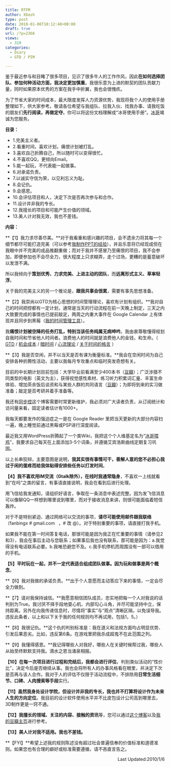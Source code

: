 ```yaml
---
title: RTFM
author: XDash
type: post
date: 2010-01-06T10:12:48+00:00
draft: true
url: /?p=2366
views:
  - 319
categories:
  - Diary
  - GTD / PIM

---
```

鉴于最近参与和目睹了很多项目，见识了很多牛人的工作作风，因此**在如何选择团队、参加何种活动方面，我决定更加慎重**。我很乐意为上进的默契的团队贡献力量，同时如果原本优秀的方案在我手中折翼，我也会很愧疚。

为了节省大家的时间成本，最大限度发挥人力资源优势，我现将我个人的使用手册整理如下，供大家参考。敬请各位希望与我组队、拉我入伙、找我办事、请我吃饭的朋友们**先行阅读，再做定夺**。你可以将这份文档理解成“冰哥使用手册”。<a href="http://www.fanbing.net" target="_blank">冰哥</a>竭诚为您服务。

**目录：**

  * 1.完美主义者。
  * 2.看重时间，喜欢计划，痛恨计划被打乱。
  * 3.喜欢自己折腾自己，所以随时可以变得很忙。
  * 4.不喜欢QQ，更倾向Email。
  * 5.能一起玩，不代表能一起做事。
  * 6.对承诺负责。
  * 7.以诚实守信为荣，以见利忘义为耻。
  * 8.会记仇。
  * 9.会感恩。
  * 10.会评估项目和人，决定下次是否再次参与和合作。
  * 11.设计并非我的专长。
  * 12.我擅长的项目和可能产生价值的领域。
  * 13.美人计对我无效，我也不差钱。

<!--more-->

**内容：**

**【1】我力求尽善尽美。**对于我看重和感兴趣的项目，会不遗余力将其每一个细节都尽可能打造完美（可以参考<a href="http://www.fanbing.net/improve-ue-in-ppt-presentation.html" target="_blank">我制作PPT的经验</a>），并且乐意将已经现成但在我眼中并不完美的成品推翻重做；而对于我并不感冒乃至痛恨的项目，我不会参加，即便参加也不会尽全力，很大程度上只求糊弄，走个过场，更糟的是蓄意破坏以发泄不满。

所以我倾向于**策划优秀、力求完美、上进主动的团队**，而**远离形式主义、草率轻浮**。

关于我的完美主义的另一个推论是，**跟我共事会很累**，需要有事先思想准备。

**【2】我崇尚以GTD为核心思想的时间管理理论，喜欢有计划有组织。**我对自己的时间把控都有一定计划，通常是当天的行动流程在前一天晚上制定，三天之内大致要完成的事情也已提前敲定，两周之内重大事件在 Google Calendar 上有体现并且同步到黑莓（<a href="http://www.fanbing.net/my-gtd-tools.html" target="_blank">我的时间管理工具</a>）。

我**痛恨计划被空降的任务打乱，特别当该任务纯属无病呻吟**。我由衷尊敬懂得规划自我时间和节省他人时间者。浪费他人的时间就是浪费他人的金钱，和生命。（ <a href="http://baike.baidu.com/view/406078.htm?fr=ala0_1" target="_blank">GTD</a> / <a href="http://baike.baidu.com/view/26400.htm" target="_blank">机会成本</a> / <a href="http://mindhacks.cn/2009/12/20/dark-time/" target="_blank">暗时间</a> / <a href="http://baike.baidu.com/view/113421.htm?fr=ala0_1" target="_blank">心流理论</a> / <a href="http://hi.baidu.com/%E4%EC%CF%E6%BB%A8%B7%BF/blog/item/f701838e1c0446e4f11f365f.html" target="_blank">关于时间的格言</a> ）

**【3】我是否空闲，并不以当天是否有课为衡量标准。**我会在空闲时间为自己安排各种折腾性活动，主要以我每月专攻重点和临时突发奇想有关。

目前的中长期计划目前包括：大学毕业前看满至少400本书（<a href="http://www.douban.com/book/list/xdash/collect" target="_blank">豆瓣</a>）；广泛涉猎不同类型的电影（英文为主），获得视觉感性素材、练习听力积累词汇量、丰富生命体验、增加茶余饭后谈资和与某些人群的共同语言（<a href="http://www.douban.com/movie/list/xdash/collect" target="_blank">豆瓣</a>）；为即将到来的实习做准备；敲定是否考研并着手准备等。

我还有<a href="http://www.syncoo.com/" target="_blank">同步控</a>这个博客需要时常更新维护，我必须对广大读者负责，从订阅统计和访问量来看，固定读者估计有1000+。

我每天都要发作的强迫症之一是在 Google Reader 里把当天更新的大部分内容扫一遍，晚上睡觉前通过黑莓或PSP进行深度阅读。

最近我又用WordPress折腾起了一个类Wiki，我把这个个人维基定名为“<a href="http://www.fanbing.net/wiki" target="_blank">冰哥喂鸡</a>”，我要求自己每天在上面添加3-5个词条，并遵循艾宾浩斯曲线定期复习巩固。

以上长串狡辩，主要意图是说明，**我其实很有事情可干，善解人意的您不必担心我过于闲的蛋疼而给我体贴得安排些任务以打发时间**。

**【4】我不喜欢用IM交流（Gtalk除外），在线时我通常隐身**，不喜欢一上线就看到“在吗”之类的留言，有事请直接说明，我会在看到后进行处理。

用飞信给我发通知，请组织好语言，争取在一条消息中表述完整。因为发飞信消息可以像聊QQ一样想到哪里说到哪里，而对于接收消息来讲，则很可能面临着短信轰炸。

对于不是特别紧迫、通过网络可以交流的事项，**请尽可能使用邮件跟我联络**（fanbingx # gmail.com   ，# 改 @）。对于特别重要的事项，请直接打我手机。

如果我不能在第一时间答复电话，那很可能是因为我正在忙重要的事情（请参见2和3），我会在事后主动与您联系；如果事后我也没有联系，那可能是因为：a.我觉得没有电话联系必要。b.我唯恐避您不及。c.我手机停机而周围没有一部可以借用的手机。

**【5】**平时玩在一起，并不一定代表适合组成团队做事。因为**玩和做事是两个概念**。

**【6】我对我做的承诺负责。**出于个人意愿而主动答应下来的事情，一定会尽全力做到。

**【7】请对我保持诚信。**我愿意相信团队成员，忠实地把每一个人对我说的话判别为True。我讨厌不择手段地耍心机、内部勾心斗角，并尽可能坚持中立，保持距离。另外在向我传递信息时，尽情将“事实”与“观点”清晰区隔，以免误导我。违反此条者，以上和以下关于我的任何规则均不再试用，包括1，5。）

**【8】我很记仇。**这个仇的判别标准是：我在道义和法规方面均占明显优势、引发后果恶劣。比如，违反第6条。在游戏里把我杀成超鬼不在此范围之列。

**【9】我懂得感恩。**我记得哪些人对我好，哪些人在关键时候帮过我，哪些人从始至终默默支持我。滴水之恩当涌泉相报。

**【10】**在每一次项目进行过程和完结后，我都会进行**评估**，判别类似活动的“性价比”，决定今后是否继续从事。我也会将所有人的办事风格看在眼里，并决定下次是否再与该人合作。我对于人的评估不仅限于活动流程中，不排除用**日常生活细节、口碑、人肉搜索等手段**实行。

**【11】**虽然我身处设计学院，但**设计并非我的专长，我也并不打算将设计作为未来人生的方向定位**。我目前的设计软件使用水平并不比皮包设计公司高到哪里去，3D制作更是一窍不通。

**【12】我擅长的领域、关注的内容、接触的资讯**等，您可以通过<a href="http://www.fanbing.net" target="_blank">这个博客</a>以及<a href="http://www.douban.com/people/xdash/" target="_blank">我的豆瓣主页</a>进行参考。

**【13】美人计对我不适用。我也不差钱。**

**【FYI】**希望上述我的规则陈述没有超过社会普遍信奉的价值标准和道德准则。如果您也有合理的癖好或标准需要遵循，请不吝直言告之。

<p style="text-align: right;">
  Last Updated:2010/1/6
</p>